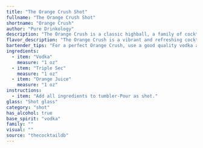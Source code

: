 ```yaml
---
title: "The Orange Crush Shot"
fullname: "The Orange Crush Shot"
shortname: "Orange Crush"
author: "Pure Drinkology"
description: "The Orange Crush is a classic highball, a family of cocktails typically served in a tall glass with ice and a mixer.  Its origins are likely rooted in the early 20th century, a time when simple, refreshing drinks gained popularity. "
flavor_description: "The Orange Crush is a vibrant and refreshing cocktail with a sweet and tangy flavor profile. The vodka provides a clean, neutral base, while the triple sec adds a touch of orange zest and a slight bitterness. The orange juice dominates the taste with its bright citrus sweetness, creating a well-balanced and enjoyable drink that's perfect for a warm day. "
bartender_tips: "For a perfect Orange Crush, use a good quality vodka and fresh-squeezed orange juice.  Shake vigorously with ice to ensure a well-chilled, frothy drink.  Don't skimp on the Triple Sec, it adds the necessary sweetness and orange flavor.  Garnish with a fresh orange slice or wheel for a touch of elegance.  Remember, a balanced Orange Crush is a beautiful thing! "
ingredients:
  - item: "Vodka"
    measure: "1 oz"
  - item: "Triple Sec"
    measure: "1 oz"
  - item: "Orange Juice"
    measure: "1 oz"
instructions:
  - item: "Add all ingredients to tumbler-Pour as shot."
glass: "Shot glass"
category: "shot"
has_alcohol: true
base_spirit: "vodka"
family: ""
visual: ""
source: "thecocktaildb"
---
```


